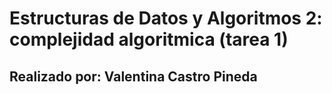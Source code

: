 # Estructuras de Datos y Algoritmos 2: complejidad algoritmica (tarea 1)
## Realizado por: Valentina Castro Pineda
